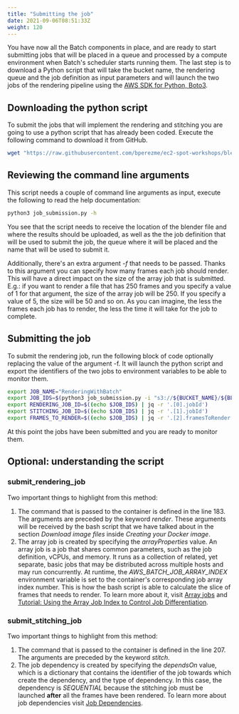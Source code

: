 ```yaml
---
title: "Submitting the job"
date: 2021-09-06T08:51:33Z
weight: 120
---
```


You have now all the Batch components in place, and are ready to start submitting jobs that will be placed in a queue and processed by a compute environment when Batch's scheduler starts running them. The last step is to download a Python script that will take the bucket name, the rendering queue and the job definition as input parameters and will launch the two jobs of the rendering pipeline using the [AWS SDK for Python, Boto3](https://aws.amazon.com/sdk-for-python/).

## Downloading the python script

To submit the jobs that will implement the rendering and stitching you are going to use a python script that has already been coded. Execute the following command to download it from GitHub.

```bash
wget "https://raw.githubusercontent.com/bperezme/ec2-spot-workshops/blender_rendering_using_batch/content/rendering-with-batch/batch/job_submission.py"
```

## Reviewing the command line arguments

This script needs a couple of command line arguments as input, execute the following to read the help documentation:

```bash
python3 job_submission.py -h
```

You see that the script needs to receive the location of the blender file and where the results should be uploaded, as well as the the job definition that will be used to submit the job, the queue where it will be placed and the name that will be used to submit it.

Additionally, there's an extra argument *-f* that needs to be passed. Thanks to this argument you can specify how many frames each job should render. This will have a direct impact on the size of the array job that is submitted. E.g.: if you want to render a file that has 250 frames and you specify a value of 1 for that argument, the size of the array job will be 250. If you specify a value of 5, the size will be 50 and so on. As you can imagine, the less the frames each job has to render, the less the time it will take for the job to complete.

## Submitting the job

To submit the rendering job, run the following block of code optionally replacing the value of the argument -f. It will launch the python script and export the identifiers of the two jobs to environment variables to be able to monitor them.

```bash
export JOB_NAME="RenderingWithBatch"
export JOB_IDS=$(python3 job_submission.py -i "s3://${BUCKET_NAME}/${BLEND_FILE_NAME}" -o "s3://${BUCKET_NAME}" -f 1 -n "${JOB_NAME}" -q "${RENDERING_QUEUE_NAME}" -d "${JOB_DEFINITION_NAME}")
export RENDERING_JOB_ID=$((echo $JOB_IDS) | jq -r '.[0].jobId')
export STITCHING_JOB_ID=$((echo $JOB_IDS) | jq -r '.[1].jobId')
export FRAMES_TO_RENDER=$((echo $JOB_IDS) | jq -r '.[2].framesToRender')
```

At this point the jobs have been submitted and you are ready to monitor them.

## Optional: understanding the script

### submit_rendering_job

Two important things to highlight from this method:

1. The command that is passed to the container is defined in the line 183. The arguments are preceded by the keyword *render*. These arguments will be received by the bash script that we have talked about in the section *Download image files* inside *Creating your Docker image*.
2. The array job is created by specifying the *arrayProperties* value. An array job is a job that shares common parameters, such as the job definition, vCPUs, and memory. It runs as a collection of related, yet separate, basic jobs that may be distributed across multiple hosts and may run concurrently. At runtime, the *AWS_BATCH_JOB_ARRAY_INDEX* environment variable is set to the container's corresponding job array index number. This is how the bash script is able to calculate the slice of frames that needs to render.
To learn more about it, visit [Array jobs](https://docs.aws.amazon.com/batch/latest/userguide/array_jobs.html) and [Tutorial: Using the Array Job Index to Control Job Differentiation](https://docs.aws.amazon.com/batch/latest/userguide/array_index_example.html).

### submit_stitching_job

Two important things to highlight from this method:

1. The command that is passed to the container is defined in the line 207. The arguments are preceded by the keyword *stitch*.
2. The job dependency is created by specifying the *dependsOn* value, which is a dictionary that contains the identifier of the job towards which create the dependency, and the type of dependency. In this case, the dependency is *SEQUENTIAL* because the stitching job must be launched **after** all the frames have been rendered. To learn more about job dependencies visit [Job Dependencies](https://docs.aws.amazon.com/batch/latest/userguide/job_dependencies.html).
